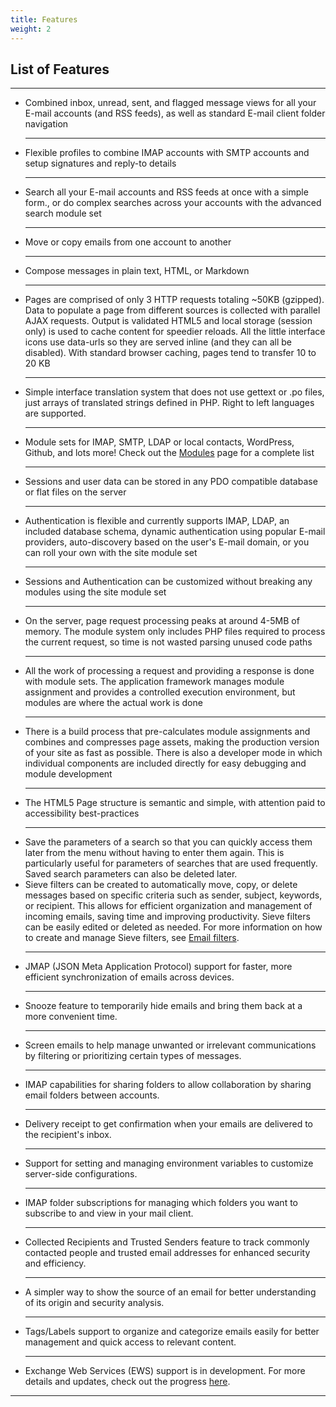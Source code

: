 ```yaml
---
title: Features
weight: 2
---
```

<h2>List of Features</h2>
<hr>
<ul>
    <li>
        Combined inbox, unread, sent, and flagged message views for all your E-mail accounts (and
        RSS feeds), as well as standard E-mail client folder navigation
    </li>
    <hr>
    <li>
        Flexible profiles to combine IMAP accounts with SMTP accounts and setup signatures and
        reply-to details
    </li>
    <hr>
    <li>
        Search all your E-mail accounts and RSS feeds at once with a simple form., or do complex searches across
        your accounts with the advanced search module set
    </li>
    <hr>
    <li>
        Move or copy emails from one account to another
    </li>
    <hr>
    <li>
        Compose messages in plain text, HTML, or Markdown
    </li>
    <hr>
    <li>
        Pages are comprised of only 3 HTTP requests totaling ~50KB (gzipped). Data to
        populate a page from different sources is collected with parallel AJAX
        requests. Output is validated HTML5 and local storage (session only) is used to
        cache content for speedier reloads. All the little interface icons use
        data-urls so they are served inline (and they can all be disabled). With
        standard browser caching, pages tend to transfer 10 to 20 KB
    </li>
    <hr>
    <li>
        Simple interface translation system that does not use gettext or .po files, just
        arrays of translated strings defined in PHP. Right to left languages are supported.
    </li>
    <hr>
    <li>
        Module sets for IMAP, SMTP, LDAP or local contacts, WordPress, Github,
        and lots more! Check out the <a href="modules.html">Modules</a> page for a
        complete list
    </li>
    <hr>
    <li>
        Sessions and user data can be stored in any PDO compatible database or flat
        files on the server
    </li>
    <hr>
    <li>
        Authentication is flexible and currently supports IMAP, LDAP, an included
        database schema, dynamic authentication using popular E-mail providers,
        auto-discovery based on the user's E-mail domain, or you can roll your own with
        the site module set
    </li>
    <hr>
    <li>
        Sessions and Authentication can be customized without breaking any modules using
        the site module set
    </li>
    <hr>
    <li>
        On the server, page request processing peaks at around 4-5MB of memory. The module system only includes PHP
        files required to process the
        current request, so time is not wasted parsing unused code paths
    </li>
    <hr>
    <li>
        All the work of processing a request and providing a response is done with
        module sets. The application framework manages module assignment and provides a
        controlled execution environment, but modules are where the actual work is done
    </li>
    <hr>
    <li>
        There is a build process that pre-calculates module assignments and combines
        and compresses page assets, making the production version of your site as fast
        as possible. There is also a developer mode in which individual components are
        included directly for easy debugging and module development
    </li>
    <hr>
    <li>
        The HTML5 Page structure is semantic and simple, with attention paid to
        accessibility best-practices
    </li>
    <hr>
    <li>
        Save the parameters of a search so that you can quickly access them later from
        the menu without having to enter them again. This is particularly useful for parameters of
        searches that are used frequently. Saved search parameters can also be deleted later.
    </li>
    <li>
        Sieve filters can be created to automatically move, copy, or delete messages based on specific criteria such as sender, subject, keywords, or recipient. This allows for efficient organization and management of incoming emails, saving time and improving productivity. Sieve filters can be easily edited or deleted as needed. For more information on how to create and manage Sieve filters, see <a href="email-filters.html">Email filters</a>.
    </li>
    <hr>
    <li>
        JMAP (JSON Meta Application Protocol) support for faster, more efficient synchronization of emails across devices.
    </li>
    <hr>
    <li>
        Snooze feature to temporarily hide emails and bring them back at a more convenient time.
    </li>
    <hr>
    <li>
        Screen emails to help manage unwanted or irrelevant communications by filtering or prioritizing certain types of messages.
    </li>
    <hr>
    <li>
        IMAP capabilities for sharing folders to allow collaboration by sharing email folders between accounts.
    </li>
    <hr>
    <li>
        Delivery receipt to get confirmation when your emails are delivered to the recipient's inbox.
    </li>
    <hr>
    <li>
        Support for setting and managing environment variables to customize server-side configurations.
    </li>
    <hr>
    <li>
        IMAP folder subscriptions for managing which folders you want to subscribe to and view in your mail client.
    </li>
    <hr>
    <li>
        Collected Recipients and Trusted Senders feature to track commonly contacted people and trusted email addresses for enhanced security and efficiency.
    </li>
    <hr>
    <li>
        A simpler way to show the source of an email for better understanding of its origin and security analysis.
    </li>
    <hr>
    <li>
        Tags/Labels support to organize and categorize emails easily for better management and quick access to relevant content.
    </li>
    <hr>
    <li>
        Exchange Web Services (EWS) support is in development. For more details and updates, check out the progress <a href="https://github.com/cypht-org/cypht/pull/1278">here</a>.
    </li>
</ul>
<hr>
